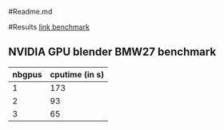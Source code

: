 #Readme.md




#Results
[link benchmark](http://download.blender.org/institute/benchmark/latest_snapshot.html)

## NVIDIA GPU blender BMW27 benchmark
| nbgpus  | cputime (in s) |
|---------| -------------- |
|1   |    173 |
|2   |    93  |
|3   |    65  |

